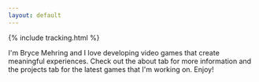 ```yaml
---
layout: default
---
```


{% include tracking.html %}

I'm Bryce Mehring and I love developing video games that create meaningful experiences. Check out the about tab for more information and the projects tab for the latest games that I'm working on. Enjoy!
